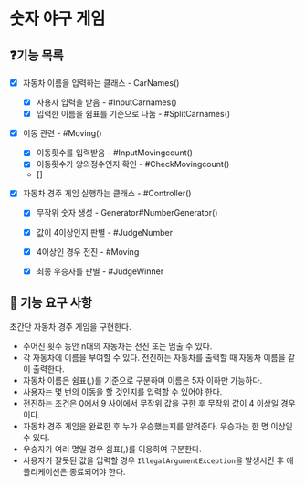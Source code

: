# 숫자 야구 게임

## ❓기능 목록

- [x] 자동차 이름을 입력하는 클래스 - CarNames()

    - [x] 사용자 입력을 받음 - #InputCarnames()
    - [x] 입력한 이름을 쉼표를 기준으로 나눔 - #SplitCarnames()
- [x] 이동 관련 - #Moving()

    - [x] 이동횟수를 입력받음 - #InputMovingcount()
    - [x] 이동횟수가 양의정수인지 확인 - #CheckMovingcount()
    - []
- [x] 자동차 경주 게임 실행하는 클래스 - #Controller()
  - [x] 무작위 숫자 생성 - Generator#NumberGenerator()
  - [X] 값이 4이상인지 판별 - #JudgeNumber
  - [x] 4이상인 경우 전진 - #Moving
  - [x] 최종 우승자를 판별 - #JudgeWinner


## 🚀 기능 요구 사항

초간단 자동차 경주 게임을 구현한다.

- 주어진 횟수 동안 n대의 자동차는 전진 또는 멈출 수 있다.
- 각 자동차에 이름을 부여할 수 있다. 전진하는 자동차를 출력할 때 자동차 이름을 같이 출력한다.
- 자동차 이름은 쉼표(,)를 기준으로 구분하며 이름은 5자 이하만 가능하다.
- 사용자는 몇 번의 이동을 할 것인지를 입력할 수 있어야 한다.
- 전진하는 조건은 0에서 9 사이에서 무작위 값을 구한 후 무작위 값이 4 이상일 경우이다.
- 자동차 경주 게임을 완료한 후 누가 우승했는지를 알려준다. 우승자는 한 명 이상일 수 있다.
- 우승자가 여러 명일 경우 쉼표(,)를 이용하여 구분한다.
- 사용자가 잘못된 값을 입력할 경우 `IllegalArgumentException`을 발생시킨 후 애플리케이션은 종료되어야 한다.

